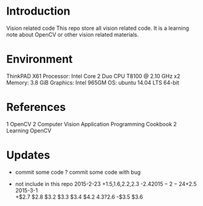 # Introduction
Vision related code
This repo store all vision related code. It is a learning note about OpenCV or other vision related materials.
# Environment
ThinkPAD X61
Processor: Intel Core 2 Duo CPU T8100 @ 2.10 GHz x2
Memory: 3.8 GiB
Graphics: Intel 965GM
OS: ubuntu 14.04 LTS 64-bit
# References 
1 OpenCV 2 Computer Vision Application Programming Cookbook
2 Learning OpenCV
# Updates
+ commit some code
? commit some code with bug
- not include in this repo
2015-2-23 
+$1.5,$1.6,$2.2,$2.3
-$2.4
2015-2-24 
+$2.5 
2015-3-1  
+$2.7 $2.8 $3.2 $3.3 $3.4 $4.2 $4.3
?$2.6
-$3.5 $3.6
